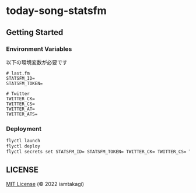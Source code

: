 # today-song-statsfm

## Getting Started

### Environment Variables
以下の環境変数が必要です
```env
# last.fm
STATSFM_ID=
STATSFM_TOKEN=

# Twitter
TWITTER_CK=
TWITTER_CS=
TWITTER_AT=
TWITTER_ATS=
```

### Deployment
```sh
flyctl launch
flyctl deploy
flyctl secrets set STATSFM_ID= STATSFM_TOKEN= TWITTER_CK= TWITTER_CS= TWITTER_AT= TWITTER_ATS=
```

## LICENSE
[MIT License](./LICENSE) (© 2022 iamtakagi)